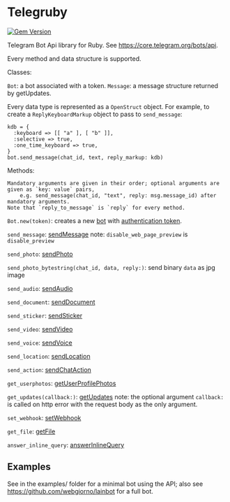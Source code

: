 # Telegruby

[![Gem Version](https://badge.fury.io/rb/telegruby.svg)](https://badge.fury.io/rb/telegruby)

Telegram Bot Api library for Ruby. See https://core.telegram.org/bots/api.

Every method and data structure is supported.

Classes:

`Bot`: a bot associated with a token.
`Message`: a message structure returned by getUpdates.

Every data type is represented as a `OpenStruct` object.
For example, to create a `ReplyKeyboardMarkup` object to pass to `send_message`:
```
kdb = { 
  :keyboard => [[ "a" ], [ "b" ]],
  :selective => true,
  :one_time_keyboard => true,
}
bot.send_message(chat_id, text, reply_markup: kdb)
```

Methods:
    
    Mandatory arguments are given in their order; optional arguments are given as `key: value` pairs,
        e.g. send_message(chat_id, "text", reply: msg.message_id) after mandatory arguments.
    Note that `reply_to_message` is `reply` for every method.

`Bot.new(token)`: creates a new [bot](https://core.telegram.org/bots) with [authentication token](https://core.telegram.org/bots#botfather).

`send_message`: [sendMessage](https://core.telegram.org/bots/api#sendmessage)
 note: `disable_web_page_preview` is `disable_preview`

`send_photo`: [sendPhoto](https://core.telegram.org/bots/api#sendphoto)

`send_photo_bytestring(chat_id, data, reply:)`: send binary `data` as jpg image

`send_audio`: [sendAudio](https://core.telegram.org/bots/api#sendaudio)

`send_document`: [sendDocument](https://core.telegram.org/bots/api#senddocument)

`send_sticker`: [sendSticker](https://core.telegram.org/bots/api#sendsticker)

`send_video`: [sendVideo](https://core.telegram.org/bots/api#sendvideo)

`send_voice`: [sendVoice](https://core.telegram.org/bots/api#sendvoice)

`send_location`: [sendLocation](https://core.telegram.org/bots/api#sendlocation)

`send_action`: [sendChatAction](https://core.telegram.org/bots/api#sendchataction)

`get_userphotos`: [getUserProfilePhotos](https://core.telegram.org/bots/api#getuserprofilephotos)

`get_updates(callback:)`: [getUpdates](https://core.telegram.org/bots/api#getupdates)
 note: the optional argument `callback:` is called on http error with the request body as the only argument.

`set_webhook`: [setWebhook](https://core.telegram.org/bots/api#setwebhook)

`get_file`: [getFile](https://core.telegram.org/bots/api#getfile)

`answer_inline_query`: [answerInlineQuery](https://core.telegram.org/bots/api#answerinlinequery)

## Examples
See in the examples/ folder for a minimal bot using the API; also see https://github.com/webgiorno/lainbot for a full bot.
